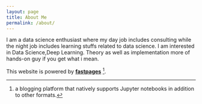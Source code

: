 ```yaml
---
layout: page
title: About Me
permalink: /about/
---
```


I am a data science enthusiast where my day job includes consulting while the night job includes learning stuffs related to data science. I am interested in Data Science,Deep Learning. Theory as well as implementation more of hands-on guy if you get what i mean.


This website is powered by **[fastpages](https://github.com/fastai/fastpages)** [^1].


[^1]:a blogging platform that natively supports Jupyter notebooks in addition to other formats.
